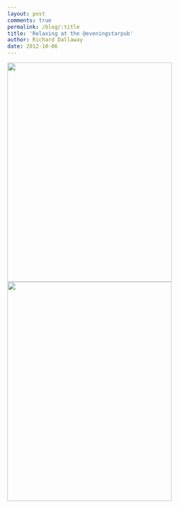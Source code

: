 ```yaml
---
layout: post
comments: true
permalink: /blog/:title
title: 'Relaxing at the @eveningstarpub'
author: Richard Dallaway
date: 2012-10-06
---
```


<div>
<a href="http://static.skitters.dallaway.com/Hphoto 1.JPG">
<img width="375" src="http://static.skitters.dallaway.com/Hphoto 1.JPG.500.JPG" height="500"></img>
</a>
</div><div>
<a href="http://static.skitters.dallaway.com/Aphoto 2.JPG">
<img width="374" src="http://static.skitters.dallaway.com/Aphoto 2.JPG.500.JPG" height="500"></img>
</a>
</div>



  


  
 
    
